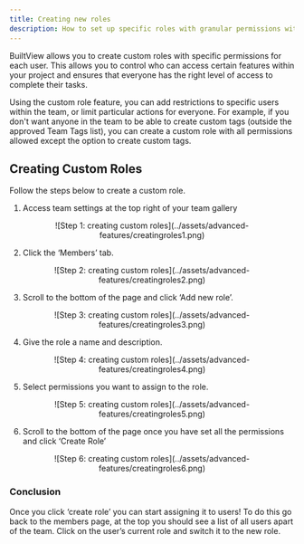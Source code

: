 ```yaml
---
title: Creating new roles
description: How to set up specific roles with granular permissions within your team
---
```


BuiltView allows you to create custom roles with specific permissions for each user. This allows you to control who can access certain features within your project and ensures that everyone has the right level of access to complete their tasks.

Using the custom role feature, you can add restrictions to specific users within the team, or limit particular actions for everyone. For example, if you don't want anyone in the team to be able to create custom tags (outside the approved Team Tags list), you can create a custom role with all permissions allowed except the option to create custom tags.

## Creating Custom Roles

Follow the steps below to create a custom role. 

1)	Access team settings at the top right of your team gallery

<center>
![Step 1: creating custom roles](../assets/advanced-features/creatingroles1.png)
</center>

2)	Click the ‘Members’ tab.

<center>
![Step 2: creating custom roles](../assets/advanced-features/creatingroles2.png)
</center>

3)	Scroll to the bottom of the page and click ‘Add new role’.

<center>
![Step 3: creating custom roles](../assets/advanced-features/creatingroles3.png)
</center>

4)	Give the role a name and description.

<center>
![Step 4: creating custom roles](../assets/advanced-features/creatingroles4.png)
</center>

5)	Select permissions you want to assign to the role.

<center>
![Step 5: creating custom roles](../assets/advanced-features/creatingroles5.png)
</center>

6)	Scroll to the bottom of the page once you have set all the permissions and click ‘Create Role’

<center>
![Step 6: creating custom roles](../assets/advanced-features/creatingroles6.png)
</center>

### Conclusion

Once you click ‘create role’ you can start assigning it to users! To do this go back to the members page, at the top you should see a list of all users apart of the team. Click on the user’s current role and switch it to the new role.

